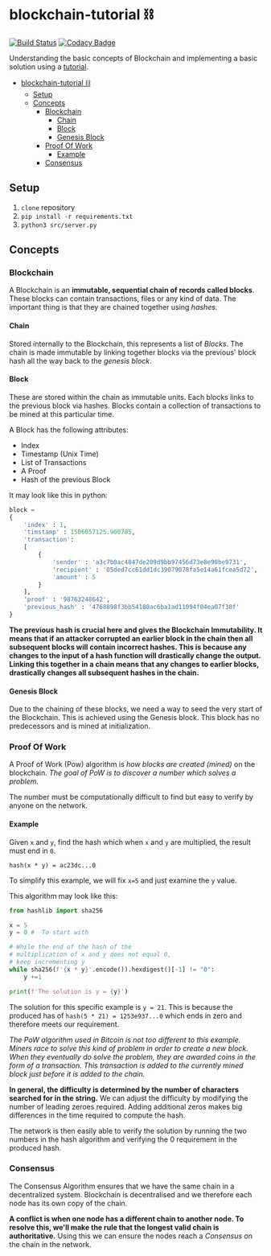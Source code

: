 # blockchain-tutorial ⛓
[![Build Status](https://travis-ci.org/kiran94/blockchain-tutorial.svg?branch=master)](https://travis-ci.org/kiran94/blockchain-tutorial) [![Codacy Badge](https://api.codacy.com/project/badge/Grade/11b3a58b3433471ab8925c8131da9aed)](https://www.codacy.com/app/kiran94/blockchain-tutorial?utm_source=github.com&amp;utm_medium=referral&amp;utm_content=kiran94/blockchain-tutorial&amp;utm_campaign=Badge_Grade)

Understanding the basic concepts of Blockchain and implementing a basic solution using a [tutorial](https://hackernoon.com/learn-blockchains-by-building-one-117428612f46).

- [blockchain-tutorial ⛓](#blockchain-tutorial-%E2%9B%93)
    - [Setup](#setup)
    - [Concepts](#concepts)
        - [Blockchain](#blockchain)
            - [Chain](#chain)
            - [Block](#block)
            - [Genesis Block](#genesis-block)
        - [Proof Of Work](#proof-of-work)
            - [Example](#example)
        - [Consensus](#consensus)

## Setup

1. `clone` repository
2. `pip install -r requirements.txt`
3. `python3 src/server.py`

## Concepts

### Blockchain

A Blockchain is an **immutable, sequential chain of records called blocks**. These blocks can contain transactions, files or any kind of data. The important thing is that they are chained together using *hashes*.

#### Chain
Stored internally to the Blockchain, this represents a list of *Blocks*. The chain is made immutable by linking together blocks via the previous' block hash all the way back to the *genesis block*.

#### Block
These are stored within the chain as immutable units. Each blocks links to the previous block via hashes. Blocks contain a collection of transactions to be mined at this particular time.

A Block has the following attributes:
- Index
- Timestamp (Unix Time)
- List of Transactions
- A Proof
- Hash of the previous Block

It may look like this in python:

```python
block =
{
    'index' : 1,
    'timstamp' : 1506057125.900785,
    'transaction':
    [
        {
            'sender' : 'a3c7b0ac4847de209d9bb97456d73e8e90be9731',
            'recipient' : '05ded7cc61dd1dc39079078fa5e14a61fcea5d72',
            'amount' : 5
        }
    ],
    'proof' : '98763248642',
    'previous_hash' : '4768898f3bb54180ac6ba1ad11094f04ea07f30f'
}
```
**The previous hash is crucial here and gives the Blockchain Immutability. It means that if an attacker corrupted an earlier block in the chain then all subsequent blocks will contain incorrect hashes. This is because any changes to the input of a hash function will drastically change the output. Linking this together in a chain means that any changes to earlier blocks, drastically changes all subsequent hashes in the chain.**

#### Genesis Block
Due to the chaining of these blocks, we need a way to seed the very start of the Blockchain. This is achieved using the Genesis block. This block has no predecessors and is mined at initialization.

### Proof Of Work
A Proof of Work (Pow) algorithm is *how blocks are created (mined)* on the blockchain. *The goal of PoW is to discover a number which solves a problem.*

The number must be computationally difficult to find but easy to verify by anyone on the network.

#### Example
Given `x` and `y`, find the hash which when `x` and `y` are multiplied, the result must end in `0`.

`hash(x * y) = ac23dc...0`

To simplify this example, we will fix `x=5` and just examine the `y` value.

This algorithm may look like this:

```python
from hashlib import sha256

x = 5
y = 0 #  To start with

# While the end of the hash of the
# multiplication of x and y does not equal 0,
# keep incrementing y
while sha256(f'{x * y}'.encode()).hexdigest()[-1] != "0":
    y +=1

print(f'The solution is y = {y}')
```

The solution for this specific example is `y = 21`. This is because the produced has of `hash(5 * 21) = 1253e937...0` which ends in zero and therefore meets our requirement.

*The PoW algorithm used in Bitcoin is not too different to this example. Miners race to solve this kind of problem in order to create a new block. When they eventually do solve the problem, they are awarded coins in the form of a transaction. This transaction is added to the currently mined block just before it is added to the chain.*

**In general, the difficulty is determined by the number of characters searched for in the string.** We can adjust the difficulty by modifying the number of leading zeroes required. Adding additional zeros makes big differences in the time required to compute the hash.

The network is then easily able to verify the solution by running the two numbers in the hash algorithm and verifying the 0 requirement in the produced hash.

### Consensus
The Consensus Algorithm ensures that we have the same chain in a decentralized system. Blockchain is decentralised and we therefore each node has its own copy of the chain.

**A conflict is when one node has a different chain to another node. To resolve this, we'll make the rule that the longest valid chain is authoritative.** Using this we can ensure the nodes reach a *Consensus* on the chain in the network.